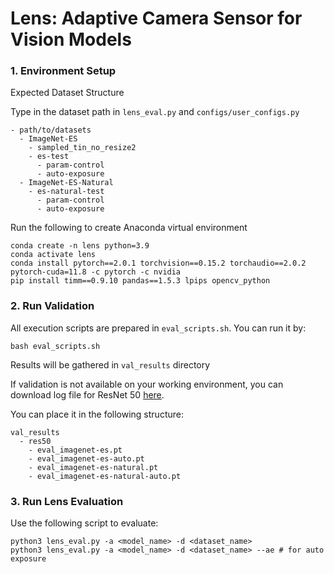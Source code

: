 # Lens: Adaptive Camera Sensor for Vision Models

### 1. Environment Setup

Expected Dataset Structure

Type in the dataset path in `lens_eval.py` and `configs/user_configs.py`

```
- path/to/datasets
  - ImageNet-ES
    - sampled_tin_no_resize2
    - es-test
      - param-control
      - auto-exposure
  - ImageNet-ES-Natural
    - es-natural-test
      - param-control
      - auto-exposure
```

Run the following to create Anaconda virtual environment

```
conda create -n lens python=3.9
conda activate lens
conda install pytorch==2.0.1 torchvision==0.15.2 torchaudio==2.0.2 pytorch-cuda=11.8 -c pytorch -c nvidia
pip install timm==0.9.10 pandas==1.5.3 lpips opencv_python
```

### 2. Run Validation

All execution scripts are prepared in `eval_scripts.sh`. You can run it by:

```
bash eval_scripts.sh
```

Results will be gathered in `val_results` directory

If validation is not available on your working environment, you can download log file for ResNet 50 [here](https://drive.google.com/file/d/1AKToR61rKwNqaxnYXc5YDtvsbmGblJ5u/view?usp=sharing).

You can place it in the following structure:

```
val_results
  - res50
    - eval_imagenet-es.pt
    - eval_imagenet-es-auto.pt
    - eval_imagenet-es-natural.pt
    - eval_imagenet-es-natural-auto.pt
```

### 3. Run Lens Evaluation

Use the following script to evaluate:

```
python3 lens_eval.py -a <model_name> -d <dataset_name>
python3 lens_eval.py -a <model_name> -d <dataset_name> --ae # for auto exposure
```
